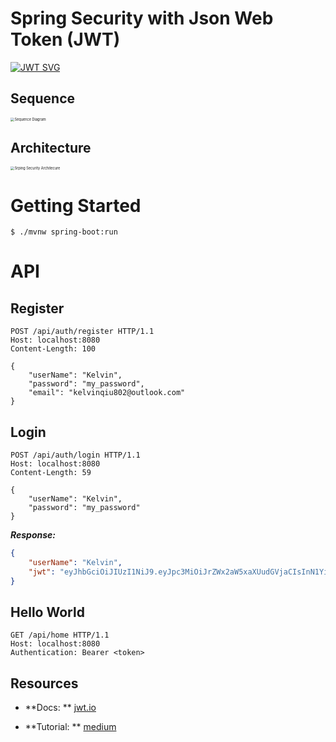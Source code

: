 # Spring Security with Json Web Token (JWT)

[![JWT SVG](https://jwt.io/img/badge.svg)](https://jwt.io/)

## Sequence

<img src="https://imgbed.codingkelvin.fun/uPic/IMG_0025aslkdfjwqergijergi3u42oiejgerwf.jpg" alt="Sequence Diagram" style="zoom:40%;" />

## Architecture

<img src="https://imgbed.codingkelvin.fun/uPic/wfwkjefkwjhwkjhdkjqwe.jpg" alt="Srping Security Architecure" style="zoom:40%;" />

# Getting Started

```shell
$ ./mvnw spring-boot:run
```

# API

## Register

```http
POST /api/auth/register HTTP/1.1
Host: localhost:8080
Content-Length: 100

{
    "userName": "Kelvin",
    "password": "my_password",
    "email": "kelvinqiu802@outlook.com"
}
```

## Login

```http
POST /api/auth/login HTTP/1.1
Host: localhost:8080
Content-Length: 59

{
    "userName": "Kelvin",
    "password": "my_password"
}
```

***Response:***

```json
{
    "userName": "Kelvin",
    "jwt": "eyJhbGciOiJIUzI1NiJ9.eyJpc3MiOiJrZWx2aW5xaXUudGVjaCIsInN1YiI6IktlbHZpbiIsImV4cCI6MTcxMDA3ODI1OCwiaWF0IjoxNzEwMDc4MTk4fQ.18kv0hko5pW8DW_YmOI766CzGts_x-aS4tPXGRP5fN0"
}
```

## Hello World

```http
GET /api/home HTTP/1.1
Host: localhost:8080
Authentication: Bearer <token>
```

## Resources

- **Docs: ** [jwt.io](https://jwt.io/)

- **Tutorial: ** [medium](https://medium.com/code-with-farhan/spring-security-jwt-authentication-authorization-a2c6860be3cf)